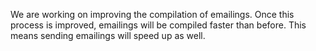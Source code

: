 We are working on improving the compilation of emailings. Once this
process is improved, emailings will be compiled faster than before. This
means sending emailings will speed up as well. 
